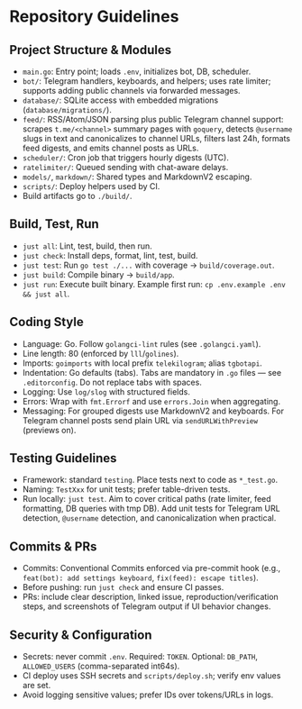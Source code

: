 # Repository Guidelines

## Project Structure & Modules
- `main.go`: Entry point; loads `.env`, initializes bot, DB, scheduler.
 - `bot/`: Telegram handlers, keyboards, and helpers; uses rate limiter; supports adding public channels via forwarded messages.
- `database/`: SQLite access with embedded migrations (`database/migrations/`).
- `feed/`: RSS/Atom/JSON parsing plus public Telegram channel support:
  scrapes `t.me/<channel>` summary pages with `goquery`, detects `@username`
  slugs in text and canonicalizes to channel URLs, filters last 24h, formats
  feed digests, and emits channel posts as URLs.
- `scheduler/`: Cron job that triggers hourly digests (UTC).
- `ratelimiter/`: Queued sending with chat-aware delays.
- `models/`, `markdown/`: Shared types and MarkdownV2 escaping.
- `scripts/`: Deploy helpers used by CI.
- Build artifacts go to `./build/`.

## Build, Test, Run
- `just all`: Lint, test, build, then run.
- `just check`: Install deps, format, lint, test, build.
- `just test`: Run `go test ./...` with coverage → `build/coverage.out`.
- `just build`: Compile binary → `build/app`.
- `just run`: Execute built binary.
Example first run: `cp .env.example .env && just all`.

## Coding Style
- Language: Go. Follow `golangci-lint` rules (see `.golangci.yaml`).
- Line length: 80 (enforced by `lll`/`golines`).
- Imports: `goimports` with local prefix `telekilogram`; alias `tgbotapi`.
- Indentation: Go defaults (tabs). Tabs are mandatory in `.go` files — see
  `.editorconfig`. Do not replace tabs with spaces.
- Logging: Use `log/slog` with structured fields.
- Errors: Wrap with `fmt.Errorf` and use `errors.Join` when aggregating.
- Messaging: For grouped digests use MarkdownV2 and keyboards.
  For Telegram channel posts send plain URL via `sendURLWithPreview` (previews on).

## Testing Guidelines
- Framework: standard `testing`. Place tests next to code as `*_test.go`.
- Naming: `TestXxx` for unit tests; prefer table-driven tests.
- Run locally: `just test`. Aim to cover critical paths (rate limiter, feed
  formatting, DB queries with tmp DB). Add unit tests for Telegram URL
  detection, `@username` detection, and canonicalization when practical.

## Commits & PRs
- Commits: Conventional Commits enforced via pre-commit hook
  (e.g., `feat(bot): add settings keyboard`, `fix(feed): escape titles`).
- Before pushing: run `just check` and ensure CI passes.
- PRs: include clear description, linked issue, reproduction/verification
  steps, and screenshots of Telegram output if UI behavior changes.

## Security & Configuration
- Secrets: never commit `.env`. Required: `TOKEN`. Optional: `DB_PATH`,
  `ALLOWED_USERS` (comma-separated int64s).
- CI deploy uses SSH secrets and `scripts/deploy.sh`; verify env values are set.
- Avoid logging sensitive values; prefer IDs over tokens/URLs in logs.
